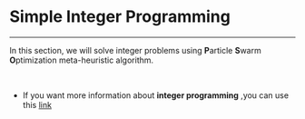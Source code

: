 # Simple Integer Programming

<hr />

In this section, we will solve integer problems using **P**article **S**warm **O**ptimization meta-heuristic algorithm.

<br />

* If you want more information about **integer programming** ,you can use this <a href="https://en.wikipedia.org/wiki/Integer_programming" target="_blank">link</a>
